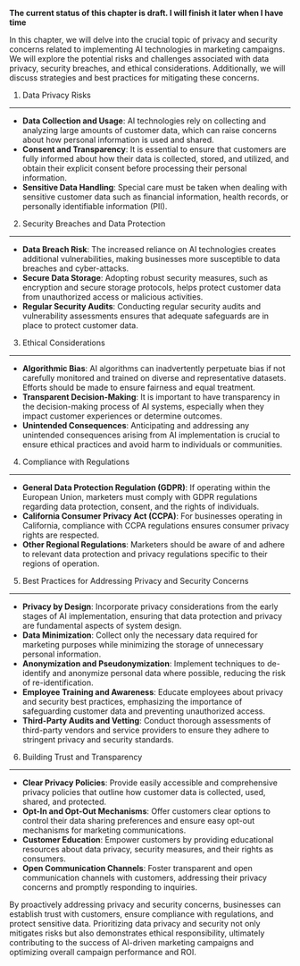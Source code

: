**The current status of this chapter is draft. I will finish it later when I have time**

In this chapter, we will delve into the crucial topic of privacy and security concerns related to implementing AI technologies in marketing campaigns. We will explore the potential risks and challenges associated with data privacy, security breaches, and ethical considerations. Additionally, we will discuss strategies and best practices for mitigating these concerns.

1. Data Privacy Risks
---------------------

* **Data Collection and Usage**: AI technologies rely on collecting and analyzing large amounts of customer data, which can raise concerns about how personal information is used and shared.
* **Consent and Transparency**: It is essential to ensure that customers are fully informed about how their data is collected, stored, and utilized, and obtain their explicit consent before processing their personal information.
* **Sensitive Data Handling**: Special care must be taken when dealing with sensitive customer data such as financial information, health records, or personally identifiable information (PII).

2. Security Breaches and Data Protection
----------------------------------------

* **Data Breach Risk**: The increased reliance on AI technologies creates additional vulnerabilities, making businesses more susceptible to data breaches and cyber-attacks.
* **Secure Data Storage**: Adopting robust security measures, such as encryption and secure storage protocols, helps protect customer data from unauthorized access or malicious activities.
* **Regular Security Audits**: Conducting regular security audits and vulnerability assessments ensures that adequate safeguards are in place to protect customer data.

3. Ethical Considerations
-------------------------

* **Algorithmic Bias**: AI algorithms can inadvertently perpetuate bias if not carefully monitored and trained on diverse and representative datasets. Efforts should be made to ensure fairness and equal treatment.
* **Transparent Decision-Making**: It is important to have transparency in the decision-making process of AI systems, especially when they impact customer experiences or determine outcomes.
* **Unintended Consequences**: Anticipating and addressing any unintended consequences arising from AI implementation is crucial to ensure ethical practices and avoid harm to individuals or communities.

4. Compliance with Regulations
------------------------------

* **General Data Protection Regulation (GDPR)**: If operating within the European Union, marketers must comply with GDPR regulations regarding data protection, consent, and the rights of individuals.
* **California Consumer Privacy Act (CCPA)**: For businesses operating in California, compliance with CCPA regulations ensures consumer privacy rights are respected.
* **Other Regional Regulations**: Marketers should be aware of and adhere to relevant data protection and privacy regulations specific to their regions of operation.

5. Best Practices for Addressing Privacy and Security Concerns
--------------------------------------------------------------

* **Privacy by Design**: Incorporate privacy considerations from the early stages of AI implementation, ensuring that data protection and privacy are fundamental aspects of system design.
* **Data Minimization**: Collect only the necessary data required for marketing purposes while minimizing the storage of unnecessary personal information.
* **Anonymization and Pseudonymization**: Implement techniques to de-identify and anonymize personal data where possible, reducing the risk of re-identification.
* **Employee Training and Awareness**: Educate employees about privacy and security best practices, emphasizing the importance of safeguarding customer data and preventing unauthorized access.
* **Third-Party Audits and Vetting**: Conduct thorough assessments of third-party vendors and service providers to ensure they adhere to stringent privacy and security standards.

6. Building Trust and Transparency
----------------------------------

* **Clear Privacy Policies**: Provide easily accessible and comprehensive privacy policies that outline how customer data is collected, used, shared, and protected.
* **Opt-In and Opt-Out Mechanisms**: Offer customers clear options to control their data sharing preferences and ensure easy opt-out mechanisms for marketing communications.
* **Customer Education**: Empower customers by providing educational resources about data privacy, security measures, and their rights as consumers.
* **Open Communication Channels**: Foster transparent and open communication channels with customers, addressing their privacy concerns and promptly responding to inquiries.

By proactively addressing privacy and security concerns, businesses can establish trust with customers, ensure compliance with regulations, and protect sensitive data. Prioritizing data privacy and security not only mitigates risks but also demonstrates ethical responsibility, ultimately contributing to the success of AI-driven marketing campaigns and optimizing overall campaign performance and ROI.
